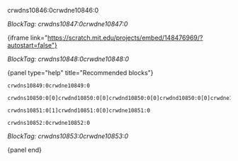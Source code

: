 crwdns10846:0crwdne10846:0

*BlockTag: crwdns10847:0crwdne10847:0*

{iframe link="https://scratch.mit.edu/projects/embed/148476969/?autostart=false"}

*BlockTag: crwdns10848:0crwdne10848:0*

{panel type="help" title="Recommended blocks"}

<pre><code class="scratch:split:random">crwdns10849:0crwdne10849:0
</code></pre>

<pre><code class="scratch:split:random">crwdns10850:0[0]crwdnd10850:0[0]crwdnd10850:0[0]crwdnd10850:0[0]crwdne10850:0
</code></pre>

<pre><code class="scratch:split:random">crwdns10851:0[1]crwdnd10851:0[0]crwdne10851:0
</code></pre>

<pre><code class="scratch:split:random">crwdns10852:0crwdne10852:0
</code></pre>

*BlockTag: crwdns10853:0crwdne10853:0*

{panel end}